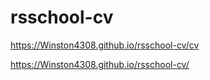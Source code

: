 # rsschool-cv
https://Winston4308.github.io/rsschool-cv/cv

https://Winston4308.github.io/rsschool-cv/
